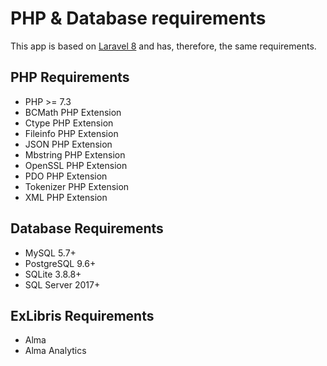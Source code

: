 # PHP & Database requirements

This app is based on [Laravel 8](https://laravel.com/docs/8.x/releases) and has, therefore, the same requirements.

## PHP Requirements

* PHP >= 7.3
* BCMath PHP Extension
* Ctype PHP Extension
* Fileinfo PHP Extension
* JSON PHP Extension
* Mbstring PHP Extension
* OpenSSL PHP Extension
* PDO PHP Extension
* Tokenizer PHP Extension
* XML PHP Extension

## Database Requirements

* MySQL 5.7+
* PostgreSQL 9.6+
* SQLite 3.8.8+
* SQL Server 2017+

## ExLibris Requirements
* Alma
* Alma Analytics
